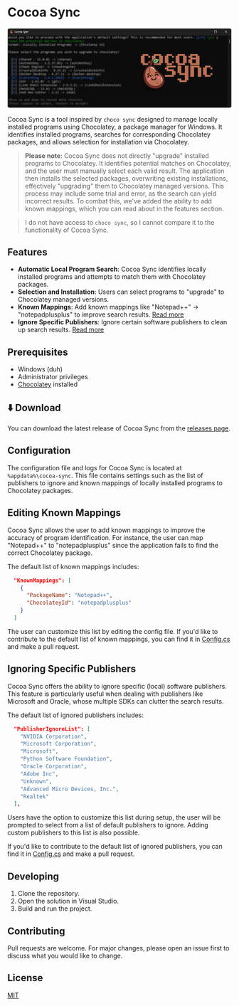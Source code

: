 # Cocoa Sync

![Logo](.images/cocoa-sync-header.png)

Cocoa Sync is a tool inspired by `choco sync` designed to manage locally installed programs using Chocolatey, a package manager for Windows. It identifies installed programs, searches for corresponding Chocolatey packages, and allows selection for installation via Chocolatey.

> **Please note**: Cocoa Sync does not directly "upgrade" installed programs to Chocolatey. It identifies potential matches on Chocolatey, and the user must manually select each valid result. The application then installs the selected packages, overwriting existing installations, effectively "upgrading" them to Chocolatey managed versions. This process may include some trial and error, as the search can yield incorrect results. To combat this, we've added the ability to add known mappings, which you can read about in the features section.

> I do not have access to `choco sync`, so I cannot compare it to the functionality of Cocoa Sync.


## Features

-  **Automatic Local Program Search**: Cocoa Sync identifies locally installed programs and attempts to match them with Chocolatey packages.
-  **Selection and Installation**: Users can select programs to "upgrade" to Chocolatey managed versions.
-  **Known Mappings**: Add known mappings like "Notepad++" -> "notepadplusplus" to improve search results. [Read more](#editing-known-mappings)
-  **Ignore Specific Publishers**: Ignore certain software publishers to clean up search results. [Read more](#ignoring-specific-publishers)

## Prerequisites

-  Windows (duh)
-  Administrator privileges
-  [Chocolatey](https://chocolatey.org/install) installed

## ⬇️ Download

You can download the latest release of Cocoa Sync from the [releases page](https://github.com/yourusername/cocoa-sync/releases/latest).

## Configuration

The configuration file and logs for Cocoa Sync is located at `%appdata%\cocoa-sync`. This file contains settings such as the list of publishers to ignore and known mappings of locally installed programs to Chocolatey packages.

## Editing Known Mappings

Cocoa Sync allows the user to add known mappings to improve the accuracy of program identification. For instance, the user can map "Notepad++" to "notepadplusplus" since the application fails to find the correct Chocolatey package.

The default list of known mappings includes:

```json
  "KnownMappings": [
    {
      "PackageName": "Notepad++",
      "ChocolateyId": "notepadplusplus"
    }
  ]
```

The user can customize this list by editing the config file. If you'd like to contribute to the default list of known mappings, you can find it in [Config.cs](https://github.com/Umbranoxio/cocoa-sync/blob/main/cocoa-sync/Data/Config.cs#L26) and make a pull request.

## Ignoring Specific Publishers

Cocoa Sync offers the ability to ignore specific (local) software publishers. This feature is particularly useful when dealing with publishers like Microsoft and Oracle, whose multiple SDKs can clutter the search results.

The default list of ignored publishers includes:

```json
  "PublisherIgnoreList": [
    "NVIDIA Corporation",
    "Microsoft Corporation",
    "Microsoft",
    "Python Software Foundation",
    "Oracle Corporation",
    "Adobe Inc",
    "Unknown",
    "Advanced Micro Devices, Inc.",
    "Realtek"
  ],
```

Users have the option to customize this list during setup, the user will be prompted to select from a list of default publishers to ignore. Adding custom publishers to this list is also possible.

If you'd like to contribute to the default list of ignored publishers, you can find it in [Config.cs](https://github.com/Umbranoxio/cocoa-sync/blob/main/cocoa-sync/Data/Config.cs#L13) and make a pull request.

## Developing

1. Clone the repository.
2. Open the solution in Visual Studio.
3. Build and run the project.

## Contributing

Pull requests are welcome. For major changes, please open an issue first to discuss what you would like to change.

## License

[MIT](https://github.com/Umbranoxio/cocoa-sync/blob/main/LICENSE.txt)
